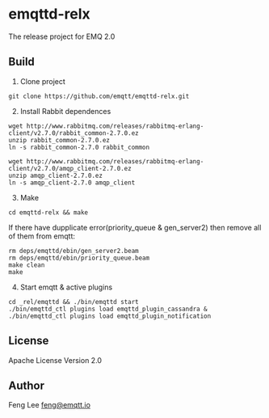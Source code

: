 emqttd-relx
===========

The release project for EMQ 2.0

Build
-----

1. Clone project

```
git clone https://github.com/emqtt/emqttd-relx.git
```

2. Install Rabbit dependences

```
wget http://www.rabbitmq.com/releases/rabbitmq-erlang-client/v2.7.0/rabbit_common-2.7.0.ez
unzip rabbit_common-2.7.0.ez
ln -s rabbit_common-2.7.0 rabbit_common

wget http://www.rabbitmq.com/releases/rabbitmq-erlang-client/v2.7.0/amqp_client-2.7.0.ez
unzip amqp_client-2.7.0.ez
ln -s amqp_client-2.7.0 amqp_client
```

3. Make

```
cd emqttd-relx && make
```

If there have dupplicate error(priority_queue & gen_server2) then remove all of them from emqtt:

```
rm deps/emqttd/ebin/gen_server2.beam 
rm deps/emqttd/ebin/priority_queue.beam 
make clean
make

```

4. Start emqtt & active plugins

```
cd _rel/emqttd && ./bin/emqttd start
./bin/emqttd_ctl plugins load emqttd_plugin_cassandra & ./bin/emqttd_ctl plugins load emqttd_plugin_notification
```

## License

Apache License Version 2.0

## Author

Feng Lee <feng@emqtt.io>

